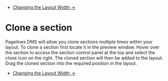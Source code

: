 <div class="row-fluid">
	<div class="span12">
		<ul class="pager">
  			<li class="pull-right"><a href="http://docs.pagelines.com/configure/changing-layout-width">Changing the Layout Width &rarr;</a></li>
		</ul>
	</div>
</div>

# Clone a section 

Pagelines DMS will allow you clone sections multiple times within your layout. To clone a section first locate it in the preview window. Hover over the section to access the section control panel at the top and select the clone icon on the right. The cloned section will then be added to the layout. Drag the cloned section into the required position in the layout. 


<div class="row-fluid">
	<div class="span12">
		<ul class="pager">
  			<li class="pull-right"><a href="http://docs.pagelines.com/configure/changing-layout-width">Changing the Layout Width &rarr;</a></li>
		</ul>
	</div>
</div>